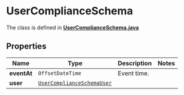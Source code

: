 

# UserComplianceSchema

The class is defined in **[UserComplianceSchema.java](../../src/main/java/example/micronaut/model/UserComplianceSchema.java)**

## Properties

Name | Type | Description | Notes
------------ | ------------- | ------------- | -------------
**eventAt** | `OffsetDateTime` | Event time. | 
**user** | [`UserComplianceSchemaUser`](UserComplianceSchemaUser.md) |  | 




